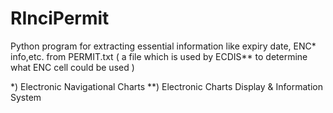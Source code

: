 # RInciPermit

Python program for extracting essential information like expiry date, ENC* info,etc. from PERMIT.txt 
( a file which is used by ECDIS** to determine what ENC cell could be used )

*) Electronic Navigational Charts
**) Electronic Charts Display & Information System


